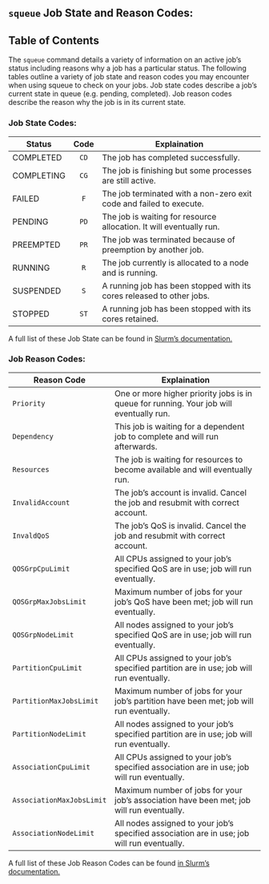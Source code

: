 ## `squeue` Job State and Reason Codes:

## Table of Contents

The `squeue` command details a variety of information on an active job’s status including reasons why a job has a particular status. The following tables outline a variety of job state and reason codes you may encounter when using squeue to check on your jobs. Job state codes describe a job’s current state in queue (e.g. pending, completed). Job reason codes describe the reason why the job is in its current state.

### Job State Codes:

| Status        | Code  | Explaination                                                           |
| ------------- | :---: | ---------------------------------------------------------------------- |
| COMPLETED	| `CD`	| The job has completed successfully.                                    |
| COMPLETING	| `CG`	| The job is finishing but some processes are still active.              |
| FAILED	| `F`	| The job terminated with a non-zero exit code and failed to execute.    |
| PENDING	| `PD`	| The job is waiting for resource allocation. It will eventually run.    |
| PREEMPTED	| `PR`	| The job was terminated because of preemption by another job.           |
| RUNNING	| `R`	| The job currently is allocated to a node and is running.               |
| SUSPENDED	| `S`	| A running job has been stopped with its cores released to other jobs.  |
| STOPPED	| `ST`	| A running job has been stopped with its cores retained.                |

A full list of these Job State can be found in [Slurm’s documentation.](https://slurm.schedmd.com/squeue.html#lbAF)

### Job Reason Codes:

| Reason Code              | Explaination                                                                                |
| ------------------------ | ------------------------------------------------------------------------------------------- |
| `Priority`	           | One or more higher priority jobs is in queue for running. Your job will eventually run.     |
| `Dependency`	           | This job is waiting for a dependent job to complete and will run afterwards.                |
| `Resources`	           | The job is waiting for resources to become available and will eventually run.               |
| `InvalidAccount`	   | The job’s account is invalid. Cancel the job and resubmit with correct account.             |
| `InvaldQoS`              | The job’s QoS is invalid. Cancel the job and resubmit with correct account.                 |
| `QOSGrpCpuLimit` 	   | All CPUs assigned to your job’s specified QoS are in use; job will run eventually.          |
| `QOSGrpMaxJobsLimit`	   | Maximum number of jobs for your job’s QoS have been met; job will run eventually.           |
| `QOSGrpNodeLimit`	   | All nodes assigned to your job’s specified QoS are in use; job will run eventually.         |
| `PartitionCpuLimit`	   | All CPUs assigned to your job’s specified partition are in use; job will run eventually.    |
| `PartitionMaxJobsLimit`  | Maximum number of jobs for your job’s partition have been met; job will run eventually.     |
| `PartitionNodeLimit`	   | All nodes assigned to your job’s specified partition are in use; job will run eventually.   |
| `AssociationCpuLimit`	   | All CPUs assigned to your job’s specified association are in use; job will run eventually.  |
| `AssociationMaxJobsLimit`| Maximum number of jobs for your job’s association have been met; job will run eventually.   |
| `AssociationNodeLimit`   | All nodes assigned to your job’s specified association are in use; job will run eventually. |

A full list of these Job Reason Codes can be found [in Slurm’s documentation.](https://slurm.schedmd.com/squeue.html#lbAG)
